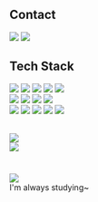 
<h2>Contact</h2>
<div>
  <a href="https://snack-and-time.tistory.com/" target="_blank"><img src="https://img.shields.io/badge/Blog-white?style=flat-square&logo=Tistory&logoColor=black"/></a>
  <a href="mailto:tth8182@gmail.com" target="_blank"><img src="https://img.shields.io/badge/tth8182@gmail.com-white?style=flat-square&logo=Gmail&logoColor=black"/></a>  
  
</div>

<h2> Tech Stack </h2>
  <div id='lang'>
    <img src="https://img.shields.io/badge/Java-C21325?style=flat-square&logo=Java&logoColor=white"/></a>
    <img src="https://img.shields.io/badge/JavaScript-F7DF1E?style=flat-square&logo=javascript&logoColor=black"/>
    <img src="https://img.shields.io/badge/TypeScript-3178C6?style=flat-square&logo=TypeScript&logoColor=white"/>
    <img src="https://img.shields.io/badge/python-3776AB?style=flat-square&logo=python&logoColor=white"/>
    <img src="https://img.shields.io/badge/C++-00599C?style=flat-square&logo=cplusplus&logoColor=white""/>
  </div>

  <div id="fw">
    <img src="https://img.shields.io/badge/SpringBoot-6DB33F?style=flat-square&logo=SpringBoot&logoColor=white"/>
    <img src="https://img.shields.io/badge/JPA-6DB33F?style=flat-square&logo=Spring&logoColor=white"/>
    <img src="https://img.shields.io/badge/Node.js-339933?style=flat-square&logo=nodedotjs&logoColor=white"/>
    <img src="https://img.shields.io/badge/Express-black?style=flat-square&logo=express&logoColor=white"/>
  </div>

  <div id="infra">
    <img src="https://img.shields.io/badge/Docker-2496ED?style=flat-square&logo=Docker&logoColor=white"/>
    <img src="https://img.shields.io/badge/MySQL-4479A1?style=flat-square&logo=mysql&logoColor=white"/>
    <img src="https://img.shields.io/badge/Redis-FF4438?style=flat-square&logo=redis&logoColor=white"/>
    <img src="https://img.shields.io/badge/GithubActions-2088FF?style=flat-square&logo=githubactions&logoColor=white"/>
    <img src="https://img.shields.io/badge/AWS-232F3E?style=flat-square&logo=amazonwebservices&logoColor=white"/>
  </div>
</div>
<br>

  <a href ="https://solved.ac/gmail3728"><img src="http://mazassumnida.wtf/api/mini/generate_badge?boj=gmail3728">
  <br>
  <img src="https://img.shields.io/badge/SQLD(2023.12.15)-white?style=flat-square&logo=oracle&logoColor=black"/>
<br>

<h1></h1>
<div>
  
  <a href="https://github-readme-stats.vercel.app/api?username=snacktime81&theme=default\&hide=contribs"></a>
 
 <!-- <a href="https://github.com/anuraghazra/github-readme-stats"><img align="left" src="https://github-readme-stats.vercel.app/api/top-langs/?username=snacktime81&layout=compact&exclude_repo=snacktime81.github.io&hide=scss,css" height="50%"></a> --!>
 <img src="https://github-readme-stats.vercel.app/api?username=snacktime81&show_icons=true&hide=stars">
<!-- ![Anurag's GitHub stats](https://github-readme-stats.vercel.app/api?username=snacktime81&theme=default\&hide=contribs) --!>
<!-- ![Anurag's GitHub stats](https://github-readme-stats.vercel.app/api?username=snacktime81&hide=contribs) --!>
</div>

I'm always studying~



<!--
<div id='lang'>
  <img src="https://img.shields.io/badge/Java-white?style=flat-square&logo=Java&logoColor=black"/></a>
  <img src="https://img.shields.io/badge/JavaScript-white?style=flat-square&logo=javascript&logoColor=#F7DF1E"/>
  <img src="https://img.shields.io/badge/TypeScript-white?style=flat-square&logo=TypeScript&logoColor=#3178C6""/>
  <img src="https://img.shields.io/badge/python-white?style=flat-square&logo=python&logoColor=#3776AB"/>
  <img src="https://img.shields.io/badge/C++-white?style=flat-square&logo=cplusplus&logoColor=blue""/>
</div>
<div id="fw">
  <img src="https://img.shields.io/badge/SpringBoot-white?style=flat-square&logo=SpringBoot&logoColor=#6DB33F"/>
  <img src="https://img.shields.io/badge/JPA-white?style=flat-square&logo=Spring&logoColor=#6DB33F"/>
  <img src="https://img.shields.io/badge/Node.js-white?style=flat-square&logo=nodedotjs&logoColor=#339933"/>
  <img src="https://img.shields.io/badge/Express-white?style=flat-square&logo=express&logoColor=black"/>
  <img src="https://img.shields.io/badge/MySQL-white?style=flat-square&logo=mysql&logoColor=#4479A1"/>
  <img src="https://img.shields.io/badge/Jest-white?style=flat-square&logo=Jest&logoColor=black"/>
</div>
--!>
